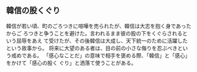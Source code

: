 ## 韓信の股くぐり

韓信が若い頃、町のごろつきに喧嘩を売られたが、韓信は大志を抱く身であったからご
ろつきと争うことを避けた。言われるまま彼の股の下をくぐらされるという屈辱をあえ
て受けたが、その後韓信は大成し、天下統一のために活躍したという故事から。
将来に大望のある者は、目の前の小さな侮りを忍ぶべきという戒めである。
「感心なことだ」の意味で相手を褒める際、「韓信」と「感心」をかけて「感心の股く
ぐり」と洒落て使うことがある。 
